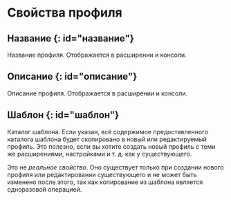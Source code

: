 # Свойства профиля

## Название {: id="название"}

Название профиля. Отображается в расширении и консоли.

## Описание {: id="описание"}

Описание профиля. Отображается в расширении и консоли.

## Шаблон {: id="шаблон"}

Каталог шаблона. Если указан, всё содержимое предоставленного каталога шаблона будет скопировано в новый или редактируемый профиль. Это полезно, если вы хотите создать новый профиль с теми же расширениями, настройками и т. д. как у существующего.

Это не *реальное свойство*. Оно существует только при создании нового профиля или редактировании существующего и не может быть изменено после этого, так как копирование из шаблона является одноразовой операцией.

